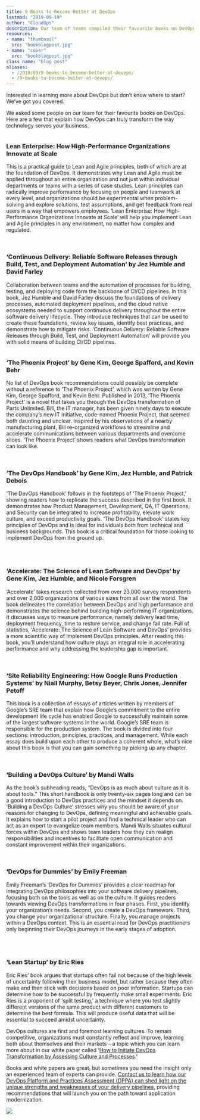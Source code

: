 ```yaml
---
title: 9 Books to Become Better at DevOps
lastmod: "2019-09-19"
author: "CloudOps"
description: Our team of teams compiled their favourite books on DevOps for both beginners and advanced practitioners.
resources:
- name: "thumbnail"
  src: "bookblogpost.jpg"
- name: "cover"
  src: "bookblogpost.jpg"
class_name: "blog post"
aliases:
  - /2019/09/9-books-to-become-better-at-devops/
  - /9-books-to-become-better-at-devops/
---
```



<p>Interested in learning more about DevOps but don’t know where to start? We’ve got you covered.</p> <p>We asked some people on our team for their favourite books on DevOps. Here are a few that explain how DevOps can truly transform the way technology serves your business.</p>

<img src="/images/blog/post/leanenterprise.png" alt="" class="alignleft">

<h3><strong>Lean Enterprise: How High-Performance Organizations Innovate at Scale</strong></h3>

<p>This is a practical guide to Lean and Agile principles, both of which are at the foundation of DevOps. It demonstrates why Lean and Agile must be applied throughout an entire organization and not just within individual departments or teams with a series of case studies. Lean principles can radically improve performance by focusing on people and teamwork at every level, and organizations should be experimental when problem-solving and explore solutions, test assumptions, and get feedback from real users in a way that empowers employees. ‘Lean Enterprise: How High-Performance Organizations Innovate at Scale’ will help you implement Lean and Agile principles in any environment, no matter how complex and regulated.</p>

<br>
<img src="/images/blog/post/continuousdelivery.png" alt="" class="alignleft">

<h3><strong>‘Continuous Delivery: Reliable Software Releases through Build, Test, and Deployment Automation’ by Jez Humble and David Farley</strong></h3>

<p>Collaboration between teams and the automation of processes for building, testing, and deploying code form the backbone of CI/CD pipelines. In this book, Jez Humble and David Farley discuss the foundations of delivery processes, automated deployment pipelines, and the cloud native ecosystems needed to support continuous delivery throughout the entire software delivery lifecycle. They introduce techniques that can be used to create these foundations, review key issues, identify best practices, and demonstrate how to mitigate risks. ‘Continuous Delivery: Reliable Software Releases through Build, Test, and Deployment Automation’ will provide you with solid means of building CI/CD pipelines.</p>

<img src="/images/blog/post/phoenixproject.png" alt="" class="alignleft">

<h3><strong>‘The Phoenix Project’ by Gene Kim, George Spafford, and Kevin Behr</strong></h3>

<p>No list of DevOps book recommendations could possibly be complete without a reference to ‘The Phoenix Project’, which was written by Gene Kim, George Spafford, and Kevin Behr. Published in 2013, ‘The Phoenix Project’ is a novel that takes you through the DevOps transformation of Parts Unlimited. Bill, the IT manager, has been given ninety days to execute the company’s new IT initiative, code-named Phoenix Project, that seemed both daunting and unclear. Inspired by his observations of a nearby manufacturing plant, Bill re-organized workflows to streamline and accelerate communications between various departments and overcome siloes. ‘The Phoenix Project’ shows readers what DevOps transformation can look like.</p>

<br>
<img src="/images/blog/post/DevOpshandbook.png" alt="" class="alignleft">

<h3><strong>‘The DevOps Handbook’ by Gene Kim, Jez Humble, and Patrick Debois</strong></h3>

<p>‘The DevOps Handbook’ follows in the footsteps of ‘The Phoenix Project,’ showing readers how to replicate the success described in the first book. It demonstrates how Product Management, Development, QA, IT Operations, and Security can be integrated to increase profitability, elevate work culture, and exceed productivity goals. ‘The DevOps Handbook’ states key principles of DevOps and is ideal for individuals both from technical and business backgrounds. This book is a critical foundation for those looking to implement DevOps from the ground up.</p>

<br><br>
<img src="/images/blog/post/acdeleratebook.png" alt="" class="alignleft">

<h3><strong>‘Accelerate: The Science of Lean Software and DevOps’ by Gene Kim, Jez Humble, and Nicole Forsgren</strong></h3>

<p>‘Accelerate’ takes research collected from over 23,000 survey respondents and over 2,000 organizations of various sizes from all over the world. The book delineates the correlation between DevOps and high performance and demonstrates the science behind building high-performing IT organizations. It discusses ways to measure performance, namely delivery lead time, deployment frequency, time to restore service, and change fail rate. Full of statistics, ‘Accelerate: The Science of Lean Software and DevOps’ provides a more scientific way of implement DevOps principles. After reading this book, you’ll understand how culture plays an integral role in accelerating performance and why addressing the leadership gap is important.</p>

<br>
<img src="/images/blog/post/srebook.png" alt="" class="alignleft">

<h3>‘Site Reliability Engineering: How Google Runs Production Systems’ by Niall Murphy, Betsy Beyer, Chris Jones, Jennifer Petoff</h3>

<p>This book is a collection of essays of articles written by members of Google’s SRE team that explain how Google’s commitment to the entire development life cycle has enabled Google to successfully maintain some of the largest software systems in the world. Google’s SRE team is responsible for the production system. The book is divided into four sections: introduction, principles, practices, and management. While each essay does build upon each other to produce a coherent whole, what’s nice about this book is that you can gain something by picking up any chapter.</p>

<br>
<img src="/images/blog/post/mandiwalls.png" alt="" class="alignleft">

<h3>‘Building a DevOps Culture’ by Mandi Walls</h3>

<p>As the book’s subheading reads, “DevOps is as much about culture as it is about tools.” This short handbook is only twenty-six pages long and can be a good introduction to DevOps practices and the mindset it depends on. ‘Building a DevOps Culture’ stresses why you should be aware of your reasons for changing to DevOps, defining meaningful and achievable goals. It explains how to start a pilot project and find a technical leader who can act as an expert to evangelize team members. Mandi Walls situates cultural forces within DevOps and shows team leaders how they can realign responsibilities and incentives to facilitate open communication and constant improvement within their organizations.</p>

<br>
<img src="/images/blog/post/devopsdummies.png" alt="" class="alignleft">

<h3>‘DevOps for Dummies’ by Emily Freeman</h3>

<p>Emily Freeman’s ‘DevOps for Dummies’ provides a clear roadmap for integrating DevOps philosophies into your software delivery pipelines, focusing both on the tools as well as on the culture. It guides readers towards viewing DevOps transformations in four phases. First, you identify your organization’s needs. Second, you create a DevOps framework. Third, you change your organizational structure. Finally, you manage projects within a DevOps context. This is an essential read for DevOps practitioners only beginning their DevOps journeys in the early stages of adoption.</p>


<br><br>
<img src="/images/blog/post/startup.png" alt="" class="alignleft">

<h3>‘Lean Startup’ by Eric Ries</h3>

<p>Eric Ries’ book argues that startups often fail not because of the high levels of uncertainty following their business model, but rather because they often make and then stick with decisions based on poor information. Startups can determine how to be successful by frequently make small experiments. Eric Ries is a proponent of ‘split testing,’ a technique where you test slightly different versions of the same product with different customers to determine the best formula. This will produce useful data that will be essential to succeed amidst uncertainty.</p>

<p>DevOps cultures are first and foremost learning cultures. To remain competitive, organizations must constantly reflect and improve, learning both about themselves and their markets – a topic which you can learn more about in our white paper called ‘<a href="/resources/white-papers/how-to-initiate-devops-transformation-by-assessing-culture-and-processes/">How to Initiate DevOps Transformation by Assessing Culture and Processes</a>.’</p>

<p>Books and white papers are great, but sometimes you need the insight only an experienced team of experts can provide. <a href="/devops-platform-practices-assessment/">Contact us to learn how our DevOps Platform and Practices Assessment (DPPA) can shed light on the unique strengths and weaknesses of your delivery pipelines</a>, providing recommendations that will launch you on the path toward application modernization.</p>

<div class="row">
    <div class="col-xl-8 offset-xl-2 col-lg-10 offset-lg-1 col-md-10 offset-md-1 col-sm-12 col-xs-12 cta-image">
    <a href="/resources/white-papers/how-to-initiate-devops-transformation-by-assessing-culture-and-processes/">
      <img src="/images/blog/cta/white-paper.jpeg">
    </a>
    </div>
</div>